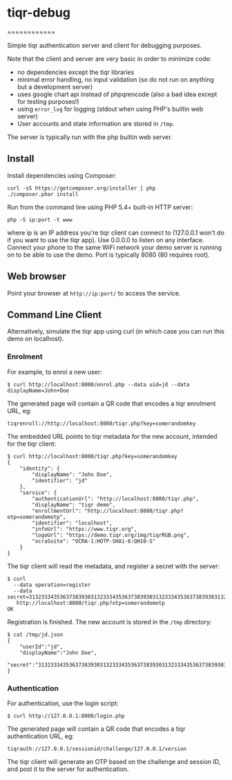 # tiqr-debug
============

Simple tiqr authentication server and client for debugging purposes.

Note that the client and server are very basic in order to minimize code:

- no dependencies except the tiqr libraries
- minimal error handling, no input validation (so do not run on anything but a development server)
- uses google chart api instead of phpqrencode (also a bad idea except for testing purposes!)
- using `error_log` for logging (stdout when using PHP's builtin web server)
- User accounts and state information are stored in `/tmp`.

The server is typically run with the php builtin web server.

## Install

Install dependencies using Composer:

 	curl -sS https://getcomposer.org/installer | php
	./composer.phar install

Run from the command line using PHP 5.4+ built-in HTTP server:

	php -S ip:port -t www

where ip is an IP address you're tiqr client can connect to (127.0.0.1 won't do if you want to use the tiqr app).
Use 0.0.0.0 to listen on any interface.
Connect your phone to the same WiFi network your demo server is running on to be able to use the demo.
Port is typically 8080 (80 requires root).

## Web browser

Point your browser at `http://ip:port/` to access the service.

## Command Line Client

Alternatively, simulate the tiqr app using curl (in which case you can run this demo on localhost).

### Enrolment

For example, to enrol a new user:

	$ curl http://localhost:8080/enrol.php --data uid=jd --data displayName=John+Doe
	
The generated page will contain a QR code that encodes a tiqr enrolment URL, eg:

	tiqrenroll://http://localhost:8080/tiqr.php?key=somerandomkey

The embedded URL points to tiqr metadata for the new account, intended for the tiqr client:

	$ curl http://localhost:8080/tiqr.php?key=somerandomkey
	{
	    "identity": {
			"displayName": "John Doe",
			"identifier": "jd"
	    },
	    "service": {
			"authenticationUrl": "http://localhost:8080/tiqr.php",
			"displayName": "tiqr demo",
			"enrollmentUrl": "http://localhost:8080/tiqr.php?otp=somerandomotp",
			"identifier": "localhost",
			"infoUrl": "https://www.tiqr.org",
			"logoUrl": "https://demo.tiqr.org/img/tiqrRGB.png",
			"ocraSuite": "OCRA-1:HOTP-SHA1-6:QH10-S"
	    }
	}

The tiqr client will read the metadata, and register a secret with the server:

	$ curl
	  --data operation=register
	  --data secret=3132333435363738393031323334353637383930313233343536373839303132
	   http://localhost:8080/tiqr.php?otp=somerandomotp
	OK

Registration is finished. The new account is stored in the `/tmp` directory:

	$ cat /tmp/jd.json 
	{
		"userId":"jd",
		"displayName":"John Doe",
		"secret":"3132333435363738393031323334353637383930313233343536373839303132"
	}

### Authentication

For authentication, use the login script:	

	$ curl http://127.0.0.1:8000/login.php

The generated page will contain a QR code that encodes a tiqr authentication URL, eg:

	tiqrauth://127.0.0.1/sessionid/challenge/127.0.0.1/version

The tiqr client will generate an OTP based on the challenge and session ID, and post it to the server for authentication.
